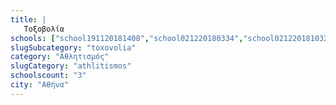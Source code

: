 ```yaml
---
title: |
   Τοξοβολία
schools: ["school191120181408","school021220180334","school021220181032"]
slugSubcategory: "toxovolia"
category: "Αθλητισμός"
slugCategory: "athlitismos"
schoolscount: "3"
city: "Αθήνα"
---
```


